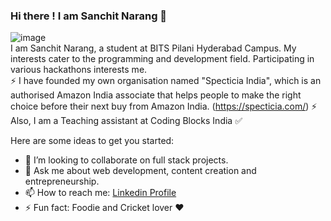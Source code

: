 ### Hi there ! I am Sanchit Narang 👋
![image](https://user-images.githubusercontent.com/79566726/149272276-64dc7936-b4d1-414c-9f29-7bfd17c65ff1.png)
<br>
I am Sanchit Narang, a student at BITS Pilani Hyderabad Campus. My interests cater to the programming and development field. Participating in various hackathons interests me. <br>
⚡ I have founded my own organisation named "Specticia India", which is an authorised Amazon India associate that helps people to make the right choice before their next buy from Amazon India. (https://specticia.com/) ⚡ <br>
Also, I am a Teaching assistant at Coding Blocks India :white_check_mark:


Here are some ideas to get you started:

- 👯 I’m looking to collaborate on full stack projects.
- 💬 Ask me about web development, content creation and entrepreneurship. 
- 📫 How to reach me: <a href="https://www.linkedin.com/in/sanchit-narang611/"> Linkedin Profile </a>
- ⚡ Fun fact: Foodie and Cricket lover :heart: 

